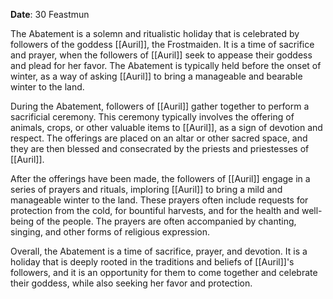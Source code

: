 **Date**: 30 Feastmun

The Abatement is a solemn and ritualistic holiday that is celebrated by followers of the goddess [[Auril]], the Frostmaiden. It is a time of sacrifice and prayer, when the followers of [[Auril]] seek to appease their goddess and plead for her favor. The Abatement is typically held before the onset of winter, as a way of asking [[Auril]] to bring a manageable and bearable winter to the land.

During the Abatement, followers of [[Auril]] gather together to perform a sacrificial ceremony. This ceremony typically involves the offering of animals, crops, or other valuable items to [[Auril]], as a sign of devotion and respect. The offerings are placed on an altar or other sacred space, and they are then blessed and consecrated by the priests and priestesses of [[Auril]].

After the offerings have been made, the followers of [[Auril]] engage in a series of prayers and rituals, imploring [[Auril]] to bring a mild and manageable winter to the land. These prayers often include requests for protection from the cold, for bountiful harvests, and for the health and well-being of the people. The prayers are often accompanied by chanting, singing, and other forms of religious expression.

Overall, the Abatement is a time of sacrifice, prayer, and devotion. It is a holiday that is deeply rooted in the traditions and beliefs of [[Auril]]'s followers, and it is an opportunity for them to come together and celebrate their goddess, while also seeking her favor and protection.